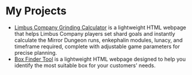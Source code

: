 # My Projects

* [Limbus Company Grinding Calculator](https://itsmalikx.github.io/limbusGrindingCalculator.html) is a lightweight HTML webpage that helps Limbus Company players set shard goals and instantly calculate the Mirror Dungeon runs, enkephalin modules, lunacy, and timeframe required, complete with adjustable game parameters for precise planning.
* [Box Finder Tool](https://itsmalikx.github.io/boxfindertool.html) is a lightweight HTML webpage designed to help you identify the most suitable box for your customers' needs.

